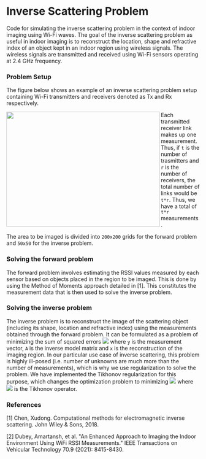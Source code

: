 # Inverse Scattering Problem

Code for simulating the inverse scattering problem in the context of indoor imaging using Wi-Fi waves. The goal of the inverse scattering problem as useful in indoor imaging is to reconstruct the location, shape and refractive index of an object kept in an indoor region using wireless signals. The wireless signals are transmitted and received using Wi-Fi sensors operating at 2.4 GHz frequency.

### Problem Setup
The figure below shows an example of an inverse scattering problem setup containing Wi-Fi transmitters and receivers denoted as Tx and Rx respectively. 

<img align="left" src="https://user-images.githubusercontent.com/5306916/138258361-37900821-9850-43a4-8d29-7bb9d308dc5b.png" width="400" height="300">

Each transmitted receiver link makes up one measurement. Thus, if `t` is the number of trasmitters and `r` is the number of receivers, the total number of links would be `t*r`.
Thus, we have a total of `t*r` measurements.

The area to be imaged is divided into `200x200` grids for the forward problem and `50x50` for the inverse problem.


### Solving the forward problem
The forward problem involves estimating the RSSI values measured by each sensor based on objects placed in the region to be imaged. This is done by using the Method of Moments approach detailed in [1]. This constitutes the measurement data that is then used to solve the inverse problem.

### Solving the inverse problem
The inverse problem is to reconstruct the image of the scattering object (including its shape, location and refractive index) using the measurements obtained through the forward problem. It can be formulated as a problem of minimizing the sum of squared errors <img src="https://render.githubusercontent.com/render/math?math=||y - Ax||^2"> where `y` is the measurement vector, `A` is the inverse model matrix and `x` is the reconstruction of the imaging region. In our particular use case of inverse scattering, this problem is highly ill-posed (i.e. number of unknowns are much more than the number of measurements), which is why we use regularization to solve the problem. We have implemented the Tikhonov regularization for this purpose, which changes the optimization problem to minimizing <img src="https://render.githubusercontent.com/render/math?math=||y - Ax||^2%20%2B%20\lambda%20||\Theta x||">
 where <img src="https://render.githubusercontent.com/render/math?math=\Theta"> is the Tikhonov operator.

### References

[1] Chen, Xudong. Computational methods for electromagnetic inverse scattering. John Wiley & Sons, 2018.

[2] Dubey, Amartansh, et al. "An Enhanced Approach to Imaging the Indoor Environment Using WiFi RSSI Measurements." IEEE Transactions on Vehicular Technology 70.9 (2021): 8415-8430.
